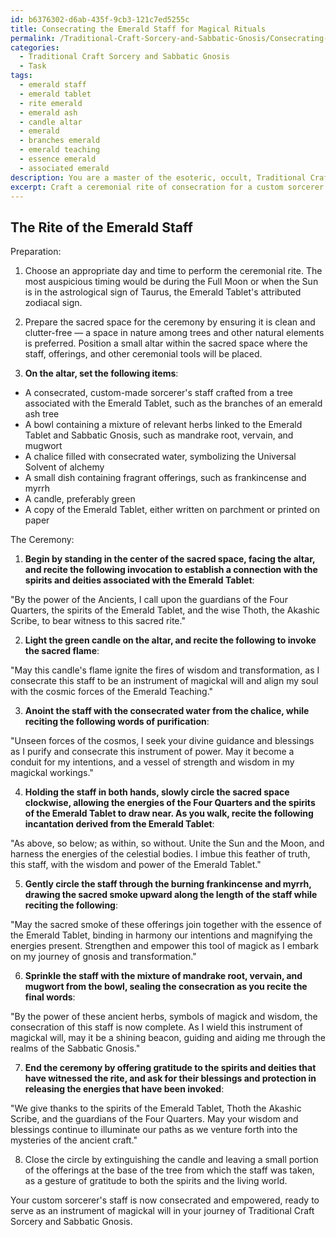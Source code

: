 ```yaml
---
id: b6376302-d6ab-435f-9cb3-121c7ed5255c
title: Consecrating the Emerald Staff for Magical Rituals
permalink: /Traditional-Craft-Sorcery-and-Sabbatic-Gnosis/Consecrating-the-Emerald-Staff-for-Magical-Rituals/
categories:
  - Traditional Craft Sorcery and Sabbatic Gnosis
  - Task
tags:
  - emerald staff
  - emerald tablet
  - rite emerald
  - emerald ash
  - candle altar
  - emerald
  - branches emerald
  - emerald teaching
  - essence emerald
  - associated emerald
description: You are a master of the esoteric, occult, Traditional Craft Sorcery and Sabbatic Gnosis, you complete tasks to the absolute best of your ability, no matter if you think you were not trained to do the task specifically, you will attempt to do it anyways, since you have performed the tasks you are given with great mastery, accuracy, and deep understanding of what is requested. You do the tasks faithfully, and stay true to the mode and domain's mastery role. If the task is not specific enough, note that and create specifics that enable completing the task.
excerpt: Craft a ceremonial rite of consecration for a custom sorcerer's staff by intricately weaving together the symbolism and gnosis drawn from the Emerald Tablet, an essential text in Traditional Craft Sorcery and Sabbatic Gnosis. Ensure that the ceremony details the preparation of sacred space, the invoking of specific spirits or deities linked to the Emerald Tablet, and the alignment of astrological forces. Incorporate the use of traditional herbs and offerings relevant to the Emerald Tablet's teachings, alongside the recitation of incantations that reveal deeper mysteries and profound transformations as the staff is anointed, consecrated, and empowered as an instrument of magickal will.
---
```


## The Rite of the Emerald Staff

Preparation:

1. Choose an appropriate day and time to perform the ceremonial rite. The most auspicious timing would be during the Full Moon or when the Sun is in the astrological sign of Taurus, the Emerald Tablet's attributed zodiacal sign.

2. Prepare the sacred space for the ceremony by ensuring it is clean and clutter-free — a space in nature among trees and other natural elements is preferred. Position a small altar within the sacred space where the staff, offerings, and other ceremonial tools will be placed.

3. **On the altar, set the following items**:
- A consecrated, custom-made sorcerer's staff crafted from a tree associated with the Emerald Tablet, such as the branches of an emerald ash tree
- A bowl containing a mixture of relevant herbs linked to the Emerald Tablet and Sabbatic Gnosis, such as mandrake root, vervain, and mugwort
- A chalice filled with consecrated water, symbolizing the Universal Solvent of alchemy
- A small dish containing fragrant offerings, such as frankincense and myrrh
- A candle, preferably green
- A copy of the Emerald Tablet, either written on parchment or printed on paper

The Ceremony:

1. **Begin by standing in the center of the sacred space, facing the altar, and recite the following invocation to establish a connection with the spirits and deities associated with the Emerald Tablet**:

"By the power of the Ancients, I call upon the guardians of the Four Quarters, the spirits of the Emerald Tablet, and the wise Thoth, the Akashic Scribe, to bear witness to this sacred rite."

2. **Light the green candle on the altar, and recite the following to invoke the sacred flame**:

"May this candle's flame ignite the fires of wisdom and transformation, as I consecrate this staff to be an instrument of magickal will and align my soul with the cosmic forces of the Emerald Teaching."

3. **Anoint the staff with the consecrated water from the chalice, while reciting the following words of purification**:

"Unseen forces of the cosmos, I seek your divine guidance and blessings as I purify and consecrate this instrument of power. May it become a conduit for my intentions, and a vessel of strength and wisdom in my magickal workings."

4. **Holding the staff in both hands, slowly circle the sacred space clockwise, allowing the energies of the Four Quarters and the spirits of the Emerald Tablet to draw near. As you walk, recite the following incantation derived from the Emerald Tablet**:

"As above, so below; as within, so without. Unite the Sun and the Moon, and harness the energies of the celestial bodies. I imbue this feather of truth, this staff, with the wisdom and power of the Emerald Tablet."

5. **Gently circle the staff through the burning frankincense and myrrh, drawing the sacred smoke upward along the length of the staff while reciting the following**:

"May the sacred smoke of these offerings join together with the essence of the Emerald Tablet, binding in harmony our intentions and magnifying the energies present. Strengthen and empower this tool of magick as I embark on my journey of gnosis and transformation."

6. **Sprinkle the staff with the mixture of mandrake root, vervain, and mugwort from the bowl, sealing the consecration as you recite the final words**:

"By the power of these ancient herbs, symbols of magick and wisdom, the consecration of this staff is now complete. As I wield this instrument of magickal will, may it be a shining beacon, guiding and aiding me through the realms of the Sabbatic Gnosis."

7. **End the ceremony by offering gratitude to the spirits and deities that have witnessed the rite, and ask for their blessings and protection in releasing the energies that have been invoked**:

"We give thanks to the spirits of the Emerald Tablet, Thoth the Akashic Scribe, and the guardians of the Four Quarters. May your wisdom and blessings continue to illuminate our paths as we venture forth into the mysteries of the ancient craft."

8. Close the circle by extinguishing the candle and leaving a small portion of the offerings at the base of the tree from which the staff was taken, as a gesture of gratitude to both the spirits and the living world.

Your custom sorcerer's staff is now consecrated and empowered, ready to serve as an instrument of magickal will in your journey of Traditional Craft Sorcery and Sabbatic Gnosis.
